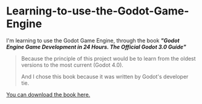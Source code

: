 # Learning-to-use-the-Godot-Game-Engine
I'm learning to use the Godot Game Engine, through the book ***"Godot Engine Game Development in 24 Hours. The Official Godot 3.0 Guide"***    
>
>Because the principle of this project would be to learn from the oldest versions to the most current (Godot 4.0).
>
>And I chose this book because it was written by Godot's developer tie.  

[You can download the book here.](https://www.amazon.com.br/Godot-Engine-Development-Hours-Yourself-ebook/dp/B07BFDQFL9)
